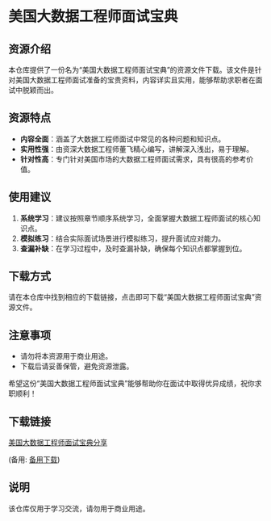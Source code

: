 # 美国大数据工程师面试宝典

## 资源介绍

本仓库提供了一份名为“美国大数据工程师面试宝典”的资源文件下载。该文件是针对美国大数据工程师面试准备的宝贵资料，内容详实且实用，能够帮助求职者在面试中脱颖而出。

## 资源特点

- **内容全面**：涵盖了大数据工程师面试中常见的各种问题和知识点。
- **实用性强**：由资深大数据工程师董飞精心编写，讲解深入浅出，易于理解。
- **针对性高**：专门针对美国市场的大数据工程师面试需求，具有很高的参考价值。

## 使用建议

1. **系统学习**：建议按照章节顺序系统学习，全面掌握大数据工程师面试的核心知识点。
2. **模拟练习**：结合实际面试场景进行模拟练习，提升面试应对能力。
3. **查漏补缺**：在学习过程中，及时查漏补缺，确保每个知识点都掌握到位。

## 下载方式

请在本仓库中找到相应的下载链接，点击即可下载“美国大数据工程师面试宝典”资源文件。

## 注意事项

- 请勿将本资源用于商业用途。
- 下载后请妥善保管，避免资源泄露。

希望这份“美国大数据工程师面试宝典”能够帮助你在面试中取得优异成绩，祝你求职顺利！

## 下载链接
[美国大数据工程师面试宝典分享](https://pan.quark.cn/s/b59ec335211a) 

(备用: [备用下载](https://pan.baidu.com/s/1jZ9qqm0ZvsdJjNnHr-VKbQ?pwd=1234))

## 说明

该仓库仅用于学习交流，请勿用于商业用途。
